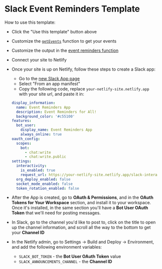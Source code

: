 # Slack Event Reminders Template

How to use this template:

- Click the "Use this template" button above
- Customize the [`getEvents`](./util/getEvents.js) function to get your events
- Customize the output in the [event reminders function](./functions/event-reminders-background/index.js)
- Connect your site to Netlify
- Once your site is up on Netlify, follow these steps to create a Slack app:

  - Go to the [new Slack App page](https://api.slack.com/apps?new_app=1)
  - Select "From an app manifest"
  - Copy the following code, replace `your-netlify-site.netlify.app` with your site url, and paste it in:

  ```yaml
  display_information:
    name: Event Reminders App
    description: Event Reminders for All!
    background_color: '#c55100'
  features:
    bot_user:
      display_name: Event Reminders App
      always_online: true
  oauth_config:
    scopes:
      bot:
        - chat:write
        - chat:write.public
  settings:
    interactivity:
      is_enabled: true
      request_url: https://your-netlify-site.netlify.app/slack-interactivity
    org_deploy_enabled: false
    socket_mode_enabled: false
    token_rotation_enabled: false
  ```

- After the App is created, go to **OAuth & Permissions**, and in the **OAuth Tokens for Your Workspace** section, and install it to your workspace. Once it's installed, in the same section you'll have a **Bot User OAuth Token** that we'll need for posting messages.
- In Slack, go to the channel you'd like to post to, click on the title to open up the channel information, and scroll all the way to the bottom to get your **Channel ID**
- In the Netlify admin, go to Settings -> Build and Deploy -> Environment, and add the following environment variables:
  - `SLACK_BOT_TOKEN` - the **Bot User OAuth Token** value
  - `SLACK_ANNOUNCEMENTS_CHANNEL` - the **Channel ID**
